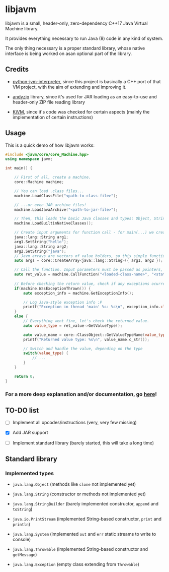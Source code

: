 # libjavm

libjavm is a small, header-only, zero-dependency C++17 Java Virtual Machine library.

It provides everything necessary to run Java (8) code in any kind of system.

The only thing necessary is a proper standard library, whose native interface is being worked on asan optional part of the library.

## Credits

- [python-jvm-interpreter](https://github.com/gkbrk/python-jvm-interpreter), since this project is basically a C++ port of that VM project, with the aim of extending and improving it.

- [andyzip](https://github.com/andy-thomason/andyzip) library, since it's used for JAR loading as an easy-to-use and header-only ZIP file reading library

- [KiVM](https://github.com/imkiva/KiVM), since it's code was checked for certain aspects (mainly the implementation of certain instructions)

## Usage

This is a quick demo of how libjavm works:

```cpp
#include <javm/core/core_Machine.hpp>
using namespace javm;

int main() {

    // First of all, create a machine.
    core::Machine machine;

    // You can load .class files...
    machine.LoadClassFile("<path-to-class-file>");

    // ...or even JAR archive files!
    machine.LoadJavaArchive("<path-to-jar-file>");

    // Then, this loads the basic Java classes and types: Object, String... (necessary for most stuff)
    machine.LoadBuiltinNativeClasses();

    // Create input arguments for function call - for main(...) we create a string array:
    java::lang::String arg1;
    arg1.SetString("hello");
    java::lang::String arg2;
    arg2.SetString("java");
    // Javm arrays are vectors of value holders, so this simple function simplifies their creation
    auto args = core::CreateArray<java::lang::String>({ arg1, arg2 });

    // Call the function. Input parameters must be passed as pointers, so it's as simple as creating them here and passing by '&'.
    auto ret_value = machine.CallFunction("<loaded-class-name>", "<static-function-name>", &args);
    
    // Before checking the return value, check if any exceptions ocurred.
    if(machine.WasExceptionThrown()) {
        auto exception_info = machine.GetExceptionInfo();

        // Log Java-style exception info :P
        printf("Exception in thread 'main' %s: %s\n", exception_info.class_type.c_str(), exception_info.message.c_str());
    }
    else {
        // Everything went fine, let's check the returned value.
        auto value_type = ret_value->GetValueType();

        auto value_name = core::ClassObject::GetValueTypeName(value_type);
        printf("Returned value type: %s\n", value_name.c_str());

        // Switch and handle the value, depending on the type
        switch(value_type) {
            // ...
        }
    }

    return 0;
}
```

### For a more deep explanation and/or documentation, go [here](docs/Start.md)!

## TO-DO list

- [ ] Implement all opcodes/instructions (very, very few missing)

- [x] Add JAR support

- [ ] Implement standard library (barely started, this will take a long time)

## Standard library

### Implemented types

- `java.lang.Object` (methods like `clone` not implemented yet)

- `java.lang.String` (constructor or methods not implemented yet)

- `java.lang.StringBuilder` (barely implemented constructor, `append` and `toString`)

- `java.io.PrintStream` (implemented String-based constructor, `print` and `println`)

- `java.lang.System` (implemented `out` and `err` static streams to write to console)

- `java.lang.Throwable` (implemented String-based constructor and `getMessage`)

- `java.lang.Exception` (empty class extending from `Throwable`)